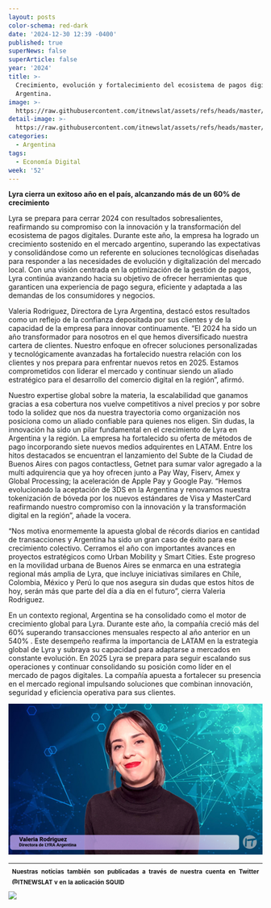 ```yaml
---
layout: posts
color-schema: red-dark
date: '2024-12-30 12:39 -0400'
published: true
superNews: false
superArticle: false
year: '2024'
title: >-
  Crecimiento, evolución y fortalecimiento del ecosistema de pagos digitales en
  Argentina.
image: >-
  https://raw.githubusercontent.com/itnewslat/assets/refs/heads/master/img/540x320/Valeria-Rodriguez-p.jpg
detail-image: >-
  https://raw.githubusercontent.com/itnewslat/assets/refs/heads/master/img/1024x680/Valeria-Rodriguez-g.jpg
categories:
  - Argentina
tags:
  - Economía Digital
week: '52'
---
```

**Lyra cierra un exitoso año en el país, alcanzando más de un 60% de crecimiento**

Lyra se prepara para cerrar 2024 con resultados sobresalientes, reafirmando su compromiso con la innovación y la transformación del ecosistema de pagos digitales. Durante este año, la empresa ha logrado un crecimiento sostenido en el mercado argentino, superando las expectativas y consolidándose como un referente en soluciones tecnológicas diseñadas para responder a las necesidades de evolución y digitalización del mercado local. Con una visión centrada en la optimización de la gestión de pagos, Lyra continúa avanzando hacia su objetivo de ofrecer herramientas que garanticen una experiencia de pago segura, eficiente y adaptada a las demandas de los consumidores y negocios.

Valeria Rodriguez, Directora de Lyra Argentina, destacó estos resultados como un reflejo de la confianza depositada por sus clientes y de la capacidad de la empresa para innovar continuamente. “El 2024 ha sido un año transformador para nosotros  en el que hemos diversificado nuestra cartera de clientes. Nuestro enfoque en ofrecer soluciones personalizadas y tecnológicamente avanzadas ha fortalecido nuestra relación con los clientes y nos prepara para enfrentar nuevos retos en 2025. Estamos comprometidos con liderar el mercado y continuar siendo un aliado estratégico para el desarrollo del comercio digital en la región”, afirmó.

Nuestro expertise global sobre la materia, la escalabilidad que ganamos gracias a esa cobertura nos vuelve competitivos a nivel precios y por sobre todo la solidez que nos da nuestra trayectoria como organización nos posiciona como un aliado confiable para quienes nos eligen. Sin dudas, la innovación ha sido un pilar fundamental en el crecimiento de Lyra en Argentina y la región. La empresa ha fortalecido su oferta de métodos de pago incorporando siete nuevos medios adquirentes en LATAM. Entre los hitos destacados se encuentran el lanzamiento  del Subte de la Ciudad de Buenos Aires con pagos contactless, Getnet para sumar valor agregado a la multi adquirencia que ya hoy ofrecen junto a Pay Way, Fiserv, Amex y Global Processing; la aceleración de Apple Pay y Google Pay. “Hemos evolucionado la aceptación de 3DS en la Argentina y renovamos nuestra tokenización de bóveda por los nuevos estándares de Visa y MasterCard reafirmando nuestro compromiso con la innovación y la transformación digital en la región”, añade la vocera. 

“Nos motiva enormemente la apuesta global de récords diarios en cantidad de transacciones y Argentina ha sido un gran caso de éxito para ese crecimiento colectivo. Cerramos el año con importantes avances en proyectos estratégicos como Urban Mobility y Smart Cities. Este progreso en la movilidad urbana de Buenos Aires se enmarca en una estrategia regional más amplia de Lyra, que incluye iniciativas similares en Chile, Colombia, México y Perú lo que nos asegura sin dudas que estos hitos de hoy, serán más que parte del día a día en el futuro”, cierra Valeria Rodriguez.

En un contexto regional, Argentina se ha consolidado como el motor de crecimiento global para Lyra. Durante este año, la compañía creció más del 60% superando transacciones mensuales respecto al año anterior en un 540% . Este desempeño reafirma la importancia de LATAM en la estrategia global de Lyra y subraya su capacidad para adaptarse a mercados en constante evolución. En 2025 Lyra se prepara para seguir escalando sus operaciones y continuar consolidando su posición como líder en el mercado de pagos digitales. La compañía apuesta a fortalecer su presencia en el mercado regional impulsando soluciones que combinan innovación, seguridad y eficiencia operativa para sus clientes.

![](https://raw.githubusercontent.com/itnewslat/assets/refs/heads/master/img/540x320/Valeria-Rodriguez-p.jpg)

<table style="height: 42px;" width="569">
<tbody>
<tr>
<td style="text-align: justify;"><sub><strong>Nuestras noticias también son publicadas a través de nuestra cuenta en Twitter <a href="https://twitter.com/itnewslat?lang=es">@ITNEWSLAT</a> y en la aplicación <a href="https://squidapp.co/en/">SQUID</a></strong></sub></td>
</tr>
</tbody>
</table>

<img src="https://tracker.metricool.com/c3po.jpg?hash=56f88a41e39ab42c063cc51676587a04"/>